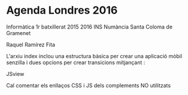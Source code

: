 # Agenda Londres 2016

Informàtica 1r batxillerat 2015 2016
INS Numància 
Santa Coloma de Gramenet

Raquel Ramírez Fita


L'arxiu index inclou una estructura bàsica per crear una 
aplicació mòbil senzilla i dues opcions per crear transicions
mitjançant :


JSview

Cal comentar els enllaços CSS i JS dels complements NO utilitzats
